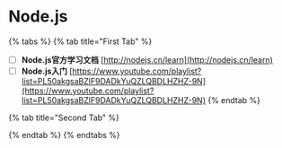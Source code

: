 # Node.js

{% tabs %}
{% tab title="First Tab" %}
* [ ] **Node.js官方学习文档**   [http://nodejs.cn/learn](http://nodejs.cn/learn)
* [ ] **Node.js入门**    [https://www.youtube.com/playlist?list=PL50akgsaBZlF9DADkYuQZLQBDLHZHZ-9N](https://www.youtube.com/playlist?list=PL50akgsaBZlF9DADkYuQZLQBDLHZHZ-9N)
{% endtab %}

{% tab title="Second Tab" %}

{% endtab %}
{% endtabs %}

